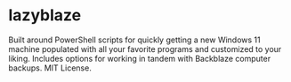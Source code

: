 # lazyblaze
Built around PowerShell scripts for quickly getting a new Windows 11 machine populated with all your favorite programs and customized to your liking. Includes options for working in tandem with Backblaze computer backups. MIT License.
